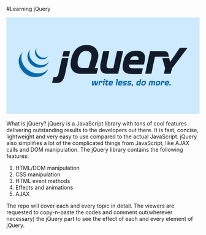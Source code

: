 #Learning jQuery

![jQuery logo](jquery-logo.png)

What is jQuery?
jQuery is a JavaScript library with tons of cool features delivering outstanding results to the developers out there. It is fast, concise, lightweight and very easy to use compared to the actual JavaScript.
jQuery also simplifies a lot of the complicated things from JavaScript, like AJAX calls and DOM manipulation.
The jQuery library contains the following features:

   1. HTML/DOM manipulation
   2. CSS manipulation
   3. HTML event methods
   4. Effects and animations
   5. AJAX

The repo will cover each and every topic in detail.
The viewers are requested to copy-n-paste the codes and comment out(wherever necessary) the jQuery part to see the effect of each and every element of jQuery.


